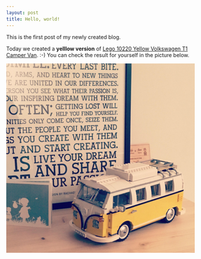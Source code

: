 ```yaml
---
layout: post
title: Hello, world!
---
```


This is the first post of my newly created blog.

Today we created a **yelllow version** of [Lego 10220 Yellow Volkswagen T1 Camper Van](https://shop.lego.com/en-BE/Volkswagen-T1-Camper-Van-10220). :-) You can check the result for yourself in the picture below.

![Lego 10220 Yellow Volkswagen T1 Camper Van](/images/lego-vw-t1-camper-van.jpg)